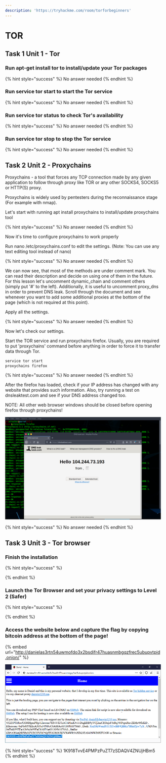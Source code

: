 ```yaml
---
description: 'https://tryhackme.com/room/torforbeginners'
---
```


# TOR

## Task 1 Unit 1 - Tor

### Run apt-get install tor to install/update your Tor packages

{% hint style="success" %}
No answer needed
{% endhint %}

### Run service tor start to start the Tor service

{% hint style="success" %}
No answer needed
{% endhint %}

### Run service tor status to check Tor's availability

{% hint style="success" %}
No answer needed
{% endhint %}

### Run service tor stop to stop the Tor service

{% hint style="success" %}
No answer needed
{% endhint %}

## Task 2 Unit 2 - Proxychains

Proxychains - a tool that forces any TCP connection made by any given application to follow through proxy like TOR or any other SOCKS4, SOCKS5 or HTTP\(S\) proxy.

Proxychains is widely used by pentesters during the reconnaissance stage \(For example with nmap\).

Let's start with running apt install proxychains to install/update proxychains tool

{% hint style="success" %}
No answer needed
{% endhint %}

Now it's time to configure proxychains to work properly

Run nano /etc/proxychains.conf to edit the settings. \(Note: You can use any text editing tool instead of nano\)

{% hint style="success" %}
No answer needed
{% endhint %}

We can now see, that most of the methods are under comment mark. You can read their description and decide on using one of them in the future. For this lesson let's uncomment dynamic\_chain and comment others \(simply put '\#' to the left\). Additionally, it is useful to uncomment proxy\_dns in order to prevent DNS leak. Scroll through the document and see whenever you want to add some additional proxies at the bottom of the page \(which is not required at this point\).

Apply all the settings.

{% hint style="success" %}
No answer needed
{% endhint %}

Now let's check our settings.

Start the TOR service and run proxychains firefox. Usually, you are required to put 'proxychains' command before anything in order to force it to transfer data through Tor.

```text
service tor start
proxychains firefox
```

{% hint style="success" %}
No answer needed
{% endhint %}

After the firefox has loaded, check if your IP address has changed with any website that provides such information. Also, try running a test on dnsleaktest.com and see if your DNS address changed too.

NOTE: All other web browser windows should be closed before opening firefox through proxychains!

![](../.gitbook/assets/image%20%28398%29.png)

{% hint style="success" %}
No answer needed
{% endhint %}

## Task 3 Unit 3 - Tor browser

### Finish the installation 

{% hint style="success" %}

{% endhint %}

### Launch the Tor Browser and set your privacy settings to Level 2 \(Safer\)

{% hint style="success" %}

{% endhint %}

### Access the website below and capture the flag by copying bitcoin address at the bottom of the page!

{% embed url="http://danielas3rtn54uwmofdo3x2bsdifr47huasnmbgqzfrec5ubupvtpid.onion/" %}

![](../.gitbook/assets/image%20%28437%29.png)

{% hint style="success" %}
1K918TvvE4PMPzPuZT7zSDAQV4ZNUjHBm5
{% endhint %}

